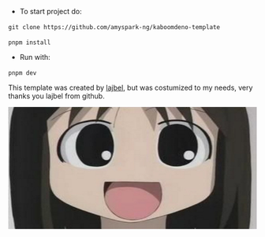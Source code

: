 - To start project do:

`git clone https://github.com/amyspark-ng/kaboomdeno-template`

`pnpm install`

- Run with:

`pnpm dev`

This template was created by [lajbel](https://lajbel.github.io/), but was costumized to my needs, very thanks you lajbel from github.

<p align="center">
  <img src="www/assets/sprites/osaka.png" />
</p>
